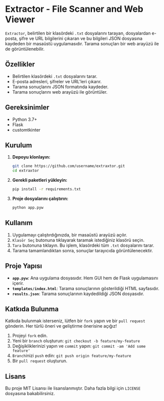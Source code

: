 # Extractor - File Scanner and Web Viewer

`Extractor`, belirtilen bir klasördeki `.txt` dosyalarını tarayan, dosyalardan e-posta, şifre ve URL bilgilerini çıkaran ve bu bilgileri JSON dosyasına kaydeden bir masaüstü uygulamasıdır. Tarama sonuçları bir web arayüzü ile de görüntülenebilir.

## Özellikler

- Belirtilen klasördeki `.txt` dosyalarını tarar.
- E-posta adresleri, şifreler ve URL'leri çıkarır.
- Tarama sonuçlarını JSON formatında kaydeder.
- Tarama sonuçlarını web arayüzü ile görüntüler.

## Gereksinimler

- Python 3.7+
- Flask
- customtkinter

## Kurulum

1. **Depoyu klonlayın:**

    ```bash
    git clone https://github.com/username/extraxtor.git
    cd extraxtor
    ```

2. **Gerekli paketleri yükleyin:**

    ```bash
    pip install -r requirements.txt
    ```

3. **Proje dosyalarını çalıştırın:**

    ```bash
    python app.pyw
    ```

## Kullanım

1. Uygulamayı çalıştırdığınızda, bir masaüstü arayüzü açılır.
2. `Klasör Seç` butonuna tıklayarak taramak istediğiniz klasörü seçin.
3. `Tara` butonuna tıklayın. Bu işlem, klasördeki tüm `.txt` dosyalarını tarar.
4. Tarama tamamlandıktan sonra, sonuçlar tarayıcıda görüntülenecektir.

## Proje Yapısı

- **`app.pyw`**: Ana uygulama dosyasıdır. Hem GUI hem de Flask uygulamasını içerir.
- **`templates/index.html`**: Tarama sonuçlarının gösterildiği HTML sayfasıdır.
- **`results.json`**: Tarama sonuçlarının kaydedildiği JSON dosyasıdır.

## Katkıda Bulunma

Katkıda bulunmak isterseniz, lütfen bir `fork` yapın ve bir `pull request` gönderin. Her türlü öneri ve geliştirme önerisine açığız!

1. Projeyi `fork` edin.
2. Yeni bir `branch` oluşturun: `git checkout -b feature/my-feature`
3. Değişikliklerinizi yapın ve `commit` yapın: `git commit -am 'Add some feature'`
4. `Branch`inizi `push` edin: `git push origin feature/my-feature`
5. Bir `pull request` oluşturun.

## Lisans

Bu proje MIT Lisansı ile lisanslanmıştır. Daha fazla bilgi için `LICENSE` dosyasına bakabilirsiniz.
